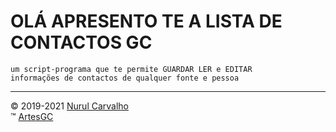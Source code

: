 ﻿# OLÁ APRESENTO TE A LISTA DE CONTACTOS GC

    um script-programa que te permite GUARDAR LER e EDITAR
    informações de contactos de qualquer fonte e pessoa

---

&copy; 2019-2021 [Nurul Carvalho](mailto:nuruldecarvalho@gmail.com) \
&trade; [ArtesGC](https://artesgc.home.blog)
